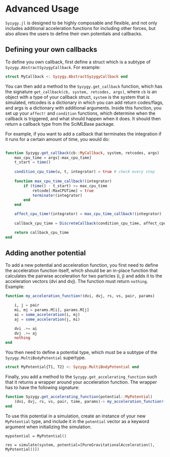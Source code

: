 
# Advanced Usage

`Syzygy.jl` is designed to be highly composable and flexible, and not only includes additional acceleration functions for including other forces, but also allows the users to define their own potentials and callbacks. 

## Defining your own callbacks

To define you own callback, first define a struct which is a subtype of `Syzygy.AbstractSyzygyCallback`. For example:

```julia
struct MyCallback <: Syzygy.AbstractSyzygyCallback end
```

You can then add a method to the `Syzygy.get_callback` function, which has the signature `get_callback(cb, system, retcodes, args)`, where `cb` is an object with a type of your callback struct, `system` is the system that is simulated, retcodes is a dictionary in which you can add return codes/flags, and args is a dictionary with additional arguments. Inside this function, you set up your `affect!` and `condition` functions, which determine when the callback is triggered, and what should happen when it does. It should then return a callback type from the SciMLBase package.

For example, if you want to add a callback that terminates the integration if it runs for a certain amount of time, you would do:

```julia

function Syzygy.get_callback(cb::MyCallback, system, retcodes, args)
    max_cpu_time = args[:max_cpu_time]
    t_start = time()
    
    condition_cpu_time(u, t, integrator) = true # check every step
    
    function max_cpu_time_callback!(integrator)
        if (time() - t_start) >= max_cpu_time
            retcode[:MaxCPUTime] = true
            terminate!(integrator)
        end
    end

    affect_cpu_time!(integrator) = max_cpu_time_callback!(integrator)
    
    callback_cpu_time = DiscreteCallback(condition_cpu_time, affect_cpu_time!, save_positions=(false, false))

    return callback_cpu_time
end
```


## Adding another potential

To add a new potential and acceleration function, you first need to define the acceleration function itself, which should be an in-place function that calculates the pairwise acceleration for two particles (i, j) and adds it to the acceleration vectors (dvi and dvj). The function must return `nothing`. 
Example:

```julia
function my_acceleration_function!(dvi, dvj, rs, vs, pair, params)

    i, j = pair
    mi, mj = params.M[i], params.M[j]
    ai = some_acceleration(i, mj)
    aj = some_acceleration(j, mi)

    dvi .+= ai
    dvj .+= aj
    nothing
end
```

You then need to define a potential type, which must be a subtype of the `Syzygy.MultiBodyPotential` supertype.

```julia
struct MyPotential{T1, T2} <: Syzygy.MultiBodyPotential end
```

Finally, you add a method to the `Syzygy.get_accelerating_function` such that it returns a wrapper around your acceleration function. The wrapper has to have the following signature:

```julia
function Syzygy.get_accelerating_function(potential::MyPotential)
    (dvi, dvj, rs, vs, pair, time, params)-> my_acceleration_function!(dvi, dvj, rs, vs, pair, params)
end
```

To use this potential in a simulation, create an instance of your new `MyPotential` type, and include it in the `potential` vector as a keyword argument when initializing the simulation. 

```julia-repl
mypotential = MyPotential()

res = simulate(system, potential=[PureGravitationalAcceleration(), MyPotential()])
```



